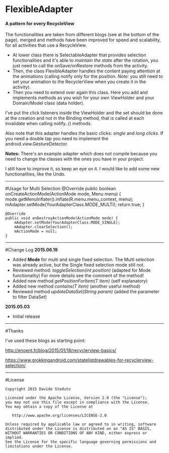 # FlexibleAdapter
#### A pattern for every RecycleView

The functionalities are taken from different blogs (see at the bottom of the page), merged and methods have been improved for speed and scalability, for all activities that use a RecycleView.

* At lower class there is SelectableAdapter that provides selection functionalities and it's able to _maintain the state_ after the rotation, you just need to call the onSave/onRestore methods from the activity.
* Then, the class FlexibleAdapter handles the content paying attention at the animations (calling notify only for the position. _Note:_ you still need to set your animation to the RecyclerView when you create it in the activity).
* Then you need to extend over again this class. Here you add and implements methods as you wish for your own ViewHolder and your Domain/Model class (data holder).

I've put the click listeners inside the ViewHolder and the set should be done at the creation and not in the Binding method, that is called at each invalidate when calling notify..() methods.

Also note that this adapter handles the basic clicks: _single_ and _long clicks_. If you need a double tap you need to implement the android.view.GestureDetector.


**Notes:**
There's an example adapter which does not compile because you need to change the classes with the ones you have in your project.


I still have to improve it, so keep an eye on it.
I would like to add some new functionalities, like the Undo.

***
#Usage for Multi Selection
	@Override
	public boolean onCreateActionMode(ActionMode mode, Menu menu) {
		mode.getMenuInflater().inflate(R.menu.menu_context, menu);
		mAdapter.setMode(YourAdapterClass.MODE_MULTI);
		return true;
	}

	@Override
	public void onDestroyActionMode(ActionMode mode) {
		mAdapter.setMode(YourAdapterClass.MODE_SINGLE);
		mAdapter.clearSelection();
		mActionMode = null;
	}

***
#Change Log
**2015.06.19**
- Added **Mode** for multi and single fixed selection.
  The Multi selection was already active, but the Single fixed selection mode still not.
- Reviewed method: _toggleSelection(int position)_ (adapted for Mode functionality)
	For more details see the comment of the method!
- Added new method _getPositionForItem(T item)_    (self explanatory)
- Added new method _contains(T item)_              (another useful method)
- Reviewed method _updateDataSet(String param)_    (added the parameter to filter DataSet)

**2015.05.03**
- Initial release

***
#Thanks

I've used these blogs as starting point:

http://enoent.fr/blog/2015/01/18/recyclerview-basics/

https://www.grokkingandroid.com/statelistdrawables-for-recyclerview-selection/

***
#License

    Copyright 2015 Davide Steduto

    Licensed under the Apache License, Version 2.0 (the "License");
    you may not use this file except in compliance with the License.
    You may obtain a copy of the License at

       http://www.apache.org/licenses/LICENSE-2.0

    Unless required by applicable law or agreed to in writing, software
    distributed under the License is distributed on an "AS IS" BASIS,
    WITHOUT WARRANTIES OR CONDITIONS OF ANY KIND, either express or implied.
    See the License for the specific language governing permissions and
    limitations under the License.
